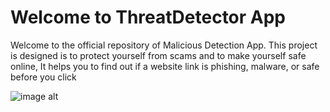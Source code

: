 # Welcome to ThreatDetector App
Welcome to the official repository of Malicious Detection App. This project is designed is to protect yourself from scams and to make yourself safe online, It helps you to find out if a website link is phishing, malware, or safe before you click

![image alt](https://github.com/trishuu/Malicious-Detection-using-ML/blob/0fae9db0a327a18bdaab6603969080cf03c5a3c7/Screenshot1.png.pngl)
